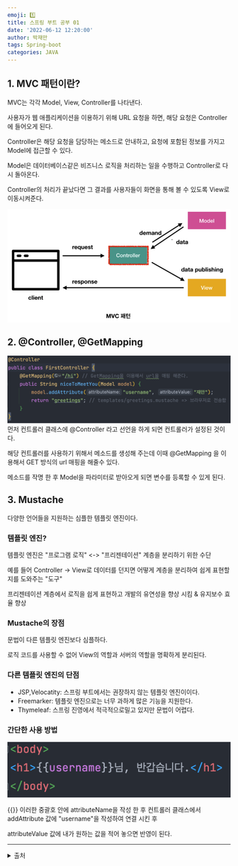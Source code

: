 ```yaml
---
emoji: 1️⃣
title: 스프링 부트 공부 01
date: '2022-06-12 12:20:00'
author: 박재만
tags: Spring-boot
categories: JAVA
---
```


## 1. MVC 패턴이란?

MVC는 각각 Model, View, Controller를 나타낸다.

사용자가 웹 애플리케이션을 이용하기 위해 URL 요청을 하면, 해당 요청은 Controller에 들어오게 된다.

Controller은 해당 요청을 담당하는 메소드로 안내하고, 요청에 포함된 정보를 가지고 Model에 접근할 수 있다.

Model은 데이터베이스같은 비즈니스 로직을 처리하는 일을 수행하고 Controller로 다시 돌아온다.

Controller의 처리가 끝났다면 그 결과를 사용자들이 화면을 통해 볼 수 있도록 View로 이동시켜준다.

![image01.png](image01.png)

## 2. @Controller, @GetMapping
![image02.png](image02.png)
먼저 컨트롤러 클래스에 @Controller 라고 선언을 하게 되면 컨트롤러가 설정된 것이다.

해당 컨트롤러를 사용하기 위해서 메소드를 생성해 주는데 이때 @GetMapping 을 이용해서 GET 방식의 url 매핑을 해줄수 있다.

메소드를 작명 한 후 Model을 파라미터로 받아오게 되면 변수를 등록할 수 있게 된다.

## 3. Mustache

다양한 언어들을 지원하는 심플한 템플릿 엔진이다.

### 템플릿 엔진?

템플릿 엔진은 "프로그램 로직" <-> "프리젠테이션" 계층을 분리하기 위한 수단

예를 들어 Controller -> View로 데이터를 던지면 어떻게 계층을 분리하여 쉽게 표현할지를 도와주는 "도구"

프리젠테이션 계층에서 로직을 쉽게 표현하고 개발의 유연성을 향상 시킴 & 유지보수 효율 향상

### Mustache의 장점
문법이 다른 템플릿 엔진보다 심플하다.

로직 코드를 사용할 수 없어 View의 역할과 서버의 역할을 명확하게 분리된다.

### 다른 템플릿 엔진의 단점

* JSP,Velocatity: 스프링 부트에서는 권장하지 않는 템플릿 엔진이이다.
* Freemarker: 템플릿 엔진으로는 너무 과하게 많은 기능을 지원한다.
* Thymeleaf: 스프링 진영에서 적극적으로밀고 있지만 문법이 어렵다.

### 간단한 사용 방법

![image03.png](image03.png)

{{}} 이러한 중괄호 안에 attributeName을 작성 한 후 컨트롤러 클래스에서 addAttribute 값에 "username"을 작성하여 연결 시킨 후

attributeValue 값에 내가 원하는 값을 적어 놓으면 반영이 된다.

***
<details>
<summary>출처</summary>
이 글은 유튜버 홍팍(https://www.youtube.com/c/%ED%99%8D%ED%8C%8D)님의
스프링 부트, 입문! 강의를 통해 배운 내용들을 작성하였습니다.

모든 저작권 권한은 홍팍님 에게 있습니다.
</details>
